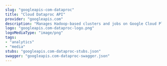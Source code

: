 ```yaml
---
slug: "googleapis-com-dataproc"
title: "Cloud Dataproc API"
provider: "googleapis.com"
description: "Manages Hadoop-based clusters and jobs on Google Cloud Platform."
logo: "googleapis.com-dataproc-logo.png"
logoMediaType: "image/png"
tags:
- "analytics"
- "media"
stubs: "googleapis.com-dataproc-stubs.json"
swagger: "googleapis.com-dataproc-swagger.json"
---
```

